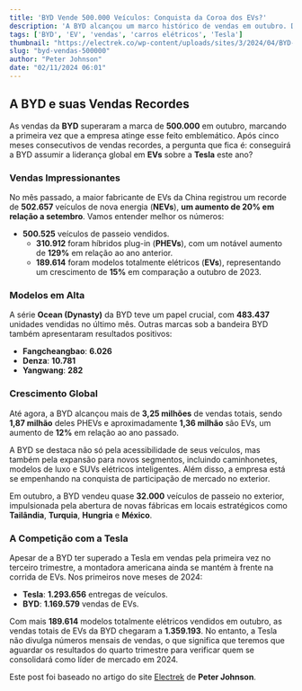 ```yaml
---
title: 'BYD Vende 500.000 Veículos: Conquista da Coroa dos EVs?'
description: 'A BYD alcançou um marco histórico de vendas em outubro. Descubra os detalhes!'
tags: ['BYD', 'EV', 'vendas', 'carros elétricos', 'Tesla']
thumbnail: "https://electrek.co/wp-content/uploads/sites/3/2024/04/BYD-new-EVs-2.jpeg?quality=82&strip=all&w=1400"
slug: "byd-vendas-500000"
author: "Peter Johnson"
date: "02/11/2024 06:01"
---
```


## A BYD e suas Vendas Recordes

As vendas da **BYD** superaram a marca de **500.000** em outubro, marcando a primeira vez que a empresa atinge esse feito emblemático. Após cinco meses consecutivos de vendas recordes, a pergunta que fica é: conseguirá a BYD assumir a liderança global em **EVs** sobre a **Tesla** este ano?

### Vendas Impressionantes

No mês passado, a maior fabricante de EVs da China registrou um recorde de **502.657** veículos de nova energia (**NEVs**), **um aumento de 20% em relação a setembro**. Vamos entender melhor os números:

- **500.525** veículos de passeio vendidos.
  - **310.912** foram híbridos plug-in (**PHEVs**), com um notável aumento de **129%** em relação ao ano anterior.
  - **189.614** foram modelos totalmente elétricos (**EVs**), representando um crescimento de **15%** em comparação a outubro de 2023.

### Modelos em Alta

A série **Ocean (Dynasty)** da BYD teve um papel crucial, com **483.437** unidades vendidas no último mês. Outras marcas sob a bandeira BYD também apresentaram resultados positivos:
- **Fangcheangbao**: **6.026**
- **Denza**: **10.781**
- **Yangwang**: **282**

### Crescimento Global

Até agora, a BYD alcançou mais de **3,25 milhões** de vendas totais, sendo **1,87 milhão** deles PHEVs e aproximadamente **1,36 milhão** são EVs, um aumento de **12%** em relação ao ano passado.

A BYD se destaca não só pela acessibilidade de seus veículos, mas também pela expansão para novos segmentos, incluindo caminhonetes, modelos de luxo e SUVs elétricos inteligentes. Além disso, a empresa está se empenhando na conquista de participação de mercado no exterior.

Em outubro, a BYD vendeu quase **32.000** veículos de passeio no exterior, impulsionada pela abertura de novas fábricas em locais estratégicos como **Tailândia**, **Turquia**, **Hungria** e **México**.

### A Competição com a Tesla

Apesar de a BYD ter superado a Tesla em vendas pela primeira vez no terceiro trimestre, a montadora americana ainda se mantém à frente na corrida de EVs. Nos primeiros nove meses de 2024:
- **Tesla**: **1.293.656** entregas de veículos.
- **BYD**: **1.169.579** vendas de EVs.

Com mais **189.614** modelos totalmente elétricos vendidos em outubro, as vendas totais de EVs da BYD chegaram a **1.359.193**. No entanto, a Tesla não divulga números mensais de vendas, o que significa que teremos que aguardar os resultados do quarto trimestre para verificar quem se consolidará como líder de mercado em 2024.

Este post foi baseado no artigo do site [Electrek](https://electrek.co/2024/11/01/byd-sales-top-500000-first-time-will-it-take-ev-crown/) de **Peter Johnson**.